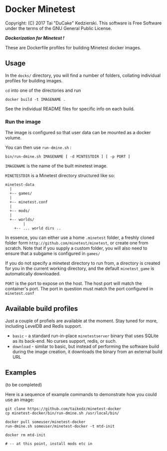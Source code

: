 # Docker Minetest

Copyright: (C) 2017 Tai "DuCake" Kedzierski. This software is Free Software under the terms of the GNU General Public License.

***Dockerization for Minetest !***

These are Dockerfile profiles for building Minetest docker images.

## Usage

In the `docks/` directory, you will find a number of folders, collating individual profiles for building images.

`cd` into one of the directories and run

	docker build -t IMAGENAME .

See the individual README files for specific info on each build.

### Run the image

The image is configured so that user data can be mounted as a docker volume.

You can then use `run-dmine.sh` :

	bin/run-dmine.sh IMAGENAME [ -d MINTESTDIR ] [ -p PORT ]

`IMAGENAME` is the name of the built minetest image.

`MINETESTDIR` is a Minetest directory structured like so:

	minetest-data
	  |
	  +-- games/
	  |
	  +-- minetest.conf
	  |
	  +-- mods/
	  |
	  +-- worlds/
	        |
		+-- ... world dirs ..

In essence, you can either use a home `.minetest` folder, a freshly cloned folder form `http://github.com/minetest/minetest`, or create one from scratch. Note that if you supply a custom folder, you will also need to ensure that a subgame is configured in `games/`

If you do not specify a minetest directory to run from, a directory is created for you in the current working directory, and the default `minetest_game` is automatically downloaded.

`PORT` is the port to expose on the host. The host port will match the container's port. The port in question must match the port configured in `minetest.conf`

## Available build profiles

Just a couple of profiels are available at the moment. Stay tuned for more, including LevelDB and Redis support.

* `basic` - a standard run-in-place `minetestserver` binary that uses SQLite as its back-end. No curses support, redis, or such.
* `download` - similar to basic, but instead of performing the software build during the image creation, it downloads the binary from an external build URL

## Examples

(to be completed)

Here is a sequence of example commands to demonstrate how you could use an image:

	git clone https://github.com/taikedz/minetest-docker
	cp minetest-docker/bin/run-dmine.sh /usr/local/bin/

	docker pull someuser/minetest-docker
	run-dmine.sh someuser/minetest-docker -t mtd-init

	docker rm mtd-init

	# -- at this point, install mods etc in 



